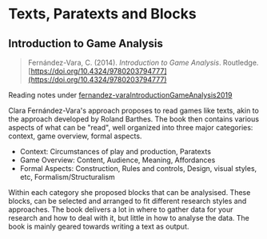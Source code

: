 # Texts, Paratexts and Blocks
## Introduction to Game Analysis

>Fernández-Vara, C. (2014). _Introduction to Game Analysis_. Routledge. [https://doi.org/10.4324/9780203794777](https://doi.org/10.4324/9780203794777)

Reading notes under [fernandez-varaIntroductionGameAnalysis2019](literature/fernandez-varaIntroductionGameAnalysis2019.md)

Clara Fernández-Vara's approach proposes to read games like texts, akin to the approach developed by Roland Barthes. The book then contains various aspects of what can be "read", well organized into three major categories: context, game overview, formal aspects.

- Context: Circumstances of play and production, Paratexts
- Game Overview: Content, Audience, Meaning, Affordances
- Formal Aspects: Construction, Rules and controls, Design, visual styles, etc, Formalism/Structuralism

Within each category she proposed blocks that can be analysised. These blocks, can be selected and arranged to fit different research styles and approaches. The book delivers a lot in where to gather data for your research and how to deal with it, but little in how to analyse the data. The book is mainly geared towards writing a text as output.